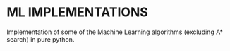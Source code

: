 # ML IMPLEMENTATIONS

Implementation of some of the Machine Learning algorithms (excluding A* search) in pure python.
